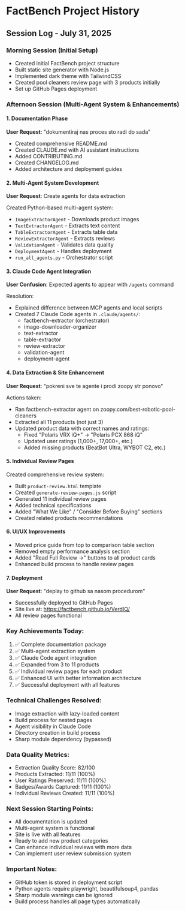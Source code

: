 # FactBench Project History

## Session Log - July 31, 2025

### Morning Session (Initial Setup)
- Created initial FactBench project structure
- Built static site generator with Node.js
- Implemented dark theme with TailwindCSS
- Created pool cleaners review page with 3 products initially
- Set up GitHub Pages deployment

### Afternoon Session (Multi-Agent System & Enhancements)

#### 1. Documentation Phase
**User Request**: "dokumentiraj nas proces sto radi do sada"
- Created comprehensive README.md
- Created CLAUDE.md with AI assistant instructions
- Added CONTRIBUTING.md
- Created CHANGELOG.md
- Added architecture and deployment guides

#### 2. Multi-Agent System Development
**User Request**: Create agents for data extraction

Created Python-based multi-agent system:
- `ImageExtractorAgent` - Downloads product images
- `TextExtractorAgent` - Extracts text content
- `TableExtractorAgent` - Extracts table data
- `ReviewExtractorAgent` - Extracts reviews
- `ValidationAgent` - Validates data quality
- `DeploymentAgent` - Handles deployment
- `run_all_agents.py` - Orchestrator script

#### 3. Claude Code Agent Integration
**User Confusion**: Expected agents to appear with `/agents` command

Resolution:
- Explained difference between MCP agents and local scripts
- Created 7 Claude Code agents in `.claude/agents/`:
  - factbench-extractor (orchestrator)
  - image-downloader-organizer
  - text-extractor
  - table-extractor
  - review-extractor
  - validation-agent
  - deployment-agent

#### 4. Data Extraction & Site Enhancement
**User Request**: "pokreni sve te agente i prodi zoopy str ponovo"

Actions taken:
- Ran factbench-extractor agent on zoopy.com/best-robotic-pool-cleaners
- Extracted all 11 products (not just 3)
- Updated product data with correct names and ratings:
  - Fixed "Polaris VRX iQ+" → "Polaris PCX 868 iQ"
  - Updated user ratings (1,000+, 17,000+, etc.)
  - Added missing products (BeatBot Ultra, WYBOT C2, etc.)

#### 5. Individual Review Pages
Created comprehensive review system:
- Built `product-review.html` template
- Created `generate-review-pages.js` script
- Generated 11 individual review pages
- Added technical specifications
- Added "What We Like" / "Consider Before Buying" sections
- Created related products recommendations

#### 6. UI/UX Improvements
- Moved price guide from top to comparison table section
- Removed empty performance analysis section
- Added "Read Full Review →" buttons to all product cards
- Enhanced build process to handle review pages

#### 7. Deployment
**User Request**: "deplay to github sa nasom procedurom"
- Successfully deployed to GitHub Pages
- Site live at: https://factbench.github.io/VerdIQ/
- All review pages functional

### Key Achievements Today:
1. ✅ Complete documentation package
2. ✅ Multi-agent extraction system
3. ✅ Claude Code agent integration
4. ✅ Expanded from 3 to 11 products
5. ✅ Individual review pages for each product
6. ✅ Enhanced UI with better information architecture
7. ✅ Successful deployment with all features

### Technical Challenges Resolved:
- Image extraction with lazy-loaded content
- Build process for nested pages
- Agent visibility in Claude Code
- Directory creation in build process
- Sharp module dependency (bypassed)

### Data Quality Metrics:
- Extraction Quality Score: 82/100
- Products Extracted: 11/11 (100%)
- User Ratings Preserved: 11/11 (100%)
- Badges/Awards Captured: 11/11 (100%)
- Individual Reviews Created: 11/11 (100%)

### Next Session Starting Points:
- All documentation is updated
- Multi-agent system is functional
- Site is live with all features
- Ready to add new product categories
- Can enhance individual reviews with more data
- Can implement user review submission system

### Important Notes:
- GitHub token is stored in deployment script
- Python agents require playwright, beautifulsoup4, pandas
- Sharp module warnings can be ignored
- Build process handles all page types automatically